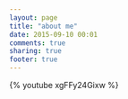 ```yaml
---
layout: page
title: "about me"
date: 2015-09-10 00:01
comments: true
sharing: true
footer: true
---
```


{% youtube xgFFy24Gixw %}